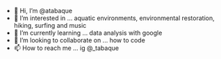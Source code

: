 - 👋 Hi, I’m @atabaque
- 👀 I’m interested in ... aquatic environments, environmental restoration, hiking, surfing and music
- 🌱 I’m currently learning ... data analysis with google
- 💞️ I’m looking to collaborate on ... how to code
- 📫 How to reach me ... ig @_tabaque

<!---
atabaque/atabaque is a ✨ special ✨ repository because its `README.md` (this file) appears on your GitHub profile.
You can click the Preview link to take a look at your changes.
--->
